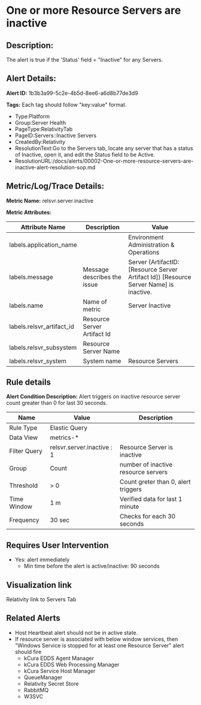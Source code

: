 # One or more Resource Servers are inactive

## Description: 
The alert is true if the 'Status' field = "Inactive" for any Servers.

## Alert Details:
**Alert ID:** 1b3b3a99-5c2e-4b5d-8ee6-a6d8b77de3d9

**Tags:**
Each tag should follow "key:value" format.

- Type:Platform
- Group:Server Health
- PageType:RelativityTab
- PageID:Servers::Inactive Servers
- CreatedBy:Relativity
- ResolutionText:Go to the Servers tab, locate any server that has a status of Inactive, open it, and edit the Status field to be Active.
- ResolutionURL:/docs/alerts/00002-One-or-more-resource-servers-are-inactive-alert-resolution-sop.md

## Metric/Log/Trace Details:
**Metric Name:** relsvr.server.inactive

**Metric Attributes:**

|Attribute Name|Description|Value|
|-------|---|--|
|labels.application_name||Environment Administration & Operations|
|labels.message|Message describes the issue|Server (ArtifactID: [Resource Server Artifact Id]) [Resource Server Name] is inactive.|
|labels.name|Name of metric|Server Inactive|
|labels.relsvr_artifact_id|Resource Server Artifact Id||
|labels.relsvr_subsystem|Resource Server Name||
|labels.relsvr_system|System name|Resource Servers|

## Rule details
**Alert Condition Description:** Alert triggers on inactive resource server count greater than 0 for last 30 seconds.

|Name|Value|Description|
|-|-|-|
|Rule Type| Elastic Query||
|Data View| metrics-*||
|Filter Query|relsvr.server.inactive : 1|Resource Server is inactive|
|Group| Count|number of inactive resource servers|
|Threshold| > 0| Count greter than 0, alert triggers|
|Time Window| 1 m| Verified data for last 1 minute|
|Frequency| 30 sec|Checks for each 30 seconds|

## Requires User Intervention
- Yes: alert immediately
  - Min time before the alert is active/inactive: 90 seconds

## Visualization link
Relativity link to Servers Tab

## Related Alerts
- Host Heartbeat alert should not be in active state.
- If resource server is associated with below window services, then "Windows Service is stopped for at least one Resource Server" alert should fire
  - kCura EDDS Agent Manager
  - kCura EDDS Web Processing Manager
  - kCura Service Host Manager
  - QueueManager
  - Relativity Secret Store
  - RabbitMQ
  - W3SVC